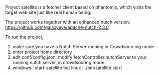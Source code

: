 Project satellite is a fetcher client based on phantomjs, which visits
the target web site just like real human being.

The project works together with an enhanced nutch version:
https://github.com/galaxyeye/apache-nutch-2.3.0

To run the project, 
1. make sure you have a Nutch Server running in Crowdsourcing mode
2. enter project home directory
3. edit conf/config.json, modify fetchController.nutchServer to your running 
nutch server, in crowdsouring mode
4. windows : start-satellite.bat
   linux : ./bin/satellite start

